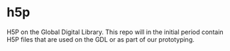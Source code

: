 # h5p
H5P on the Global Digital Library.
This repo will in the initial period contain H5P files that are used on the GDL or as part of our prototyping.
